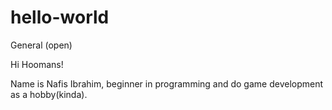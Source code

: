 # hello-world
General (open)

Hi Hoomans!

Name is Nafis Ibrahim, beginner in programming and do game development as a hobby(kinda).
